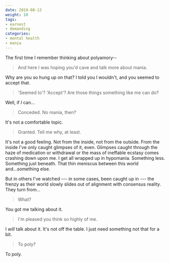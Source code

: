 ```yaml
---
date: 2019-08-12
weight: 10
tags:
- earnest
- demanding
categories:
- mental health
- mania
---
```


The first time I remember thinking about polyamory--

> And here I was hoping you'd cave and talk more about mania.

Why are you so hung up on that? I told you I wouldn't, and you seemed to accept that.

> 'Seemed to'? 'Accept'? Are those things something like me can do?

Well, if *I* can...

> Conceded. No mania, then?

It's not a comfortable topic.

> Granted. Tell me why, at least.

It's not a good feeling. Not from the inside, not from the outside. From the inside I've only caught glimpses of it, even. Glimpses caught through the haze of medication or withdrawal or the mass of ineffable ecstasy comes crashing down upon me. I get all wrapped up in hypomania. Something less. Something just beneath. That thin meniscus between this world and...something else.

But in others I've watched --- in some cases, been caught up in --- the frenzy as their world slowly slides out of alignment with consensus reality. They turn from...

> What?

You got me talking about it.

> I'm pleased you think so highly of me.

I *will* talk about it. It's not off the table. I just need something not that for a bit.

> To poly?

To poly.
